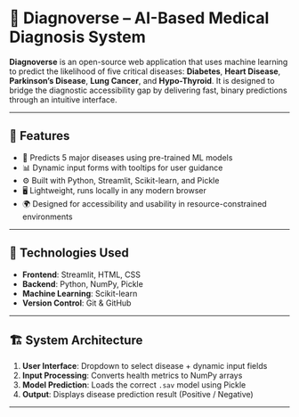 # 🧠 Diagnoverse – AI-Based Medical Diagnosis System

**Diagnoverse** is an open-source web application that uses machine learning to predict the likelihood of five critical diseases:
**Diabetes**, **Heart Disease**, **Parkinson’s Disease**, **Lung Cancer**, and **Hypo-Thyroid**. 
It is designed to bridge the diagnostic accessibility gap by delivering fast, binary predictions through an intuitive interface.



---

## 🚀 Features

- 🧪 Predicts 5 major diseases using pre-trained ML models
- 📊 Dynamic input forms with tooltips for user guidance
- ⚙️ Built with Python, Streamlit, Scikit-learn, and Pickle
- 🖥️ Lightweight, runs locally in any modern browser
- 🌍 Designed for accessibility and usability in resource-constrained environments

---

## 🔧 Technologies Used

- **Frontend**: Streamlit, HTML, CSS
- **Backend**: Python, NumPy, Pickle
- **Machine Learning**: Scikit-learn
- **Version Control**: Git & GitHub

---

## 🏗️ System Architecture

1. **User Interface**: Dropdown to select disease + dynamic input fields
2. **Input Processing**: Converts health metrics to NumPy arrays
3. **Model Prediction**: Loads the correct `.sav` model using Pickle
4. **Output**: Displays disease prediction result (Positive / Negative)

---


